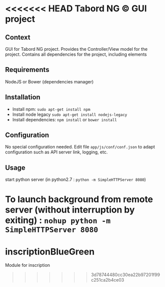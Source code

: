 <<<<<<< HEAD
Tabord NG &copy; GUI project
===================

## Context
GUI for Tabord NG project. Provides the Controller/View model for the project. Contains all dependencies for the project, including elements

## Requirements
NodeJS or Bower (dependencies manager)

## Installation
- Install npm:
`sudo apt-get install npm`
- Install node legacy
`sudo apt-get install nodejs-legacy`
- Install dependencies: 
`npm install` or `bower install`

## Configuration
No special configuration needed. Edit file `app/js/conf/conf.json` to adapt configuration such as API server link, logging, etc.

## Usage
start python server
(in python2.7 : `python -m SimpleHTTPServer 8080`)

To launch background from remote server (without interruption by exiting) :
`nohup python -m SimpleHTTPServer 8080`
=======
# inscriptionBlueGreen
Module for inscription
>>>>>>> 3d78744480cc30ea22b97201f99c251ca2b4ce03
